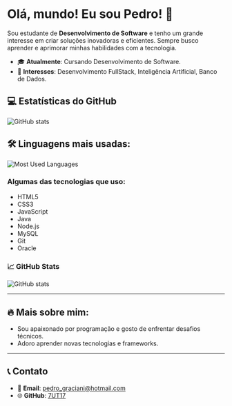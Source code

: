 # Olá, mundo! Eu sou Pedro! 👋

Sou estudante de **Desenvolvimento de Software** e tenho um grande interesse em criar soluções inovadoras e eficientes. Sempre busco aprender e aprimorar minhas habilidades com a tecnologia.

- 🎓 **Atualmente**: Cursando Desenvolvimento de Software.
- 💼 **Interesses**: Desenvolvimento FullStack, Inteligência Artificial, Banco de Dados.

## 💻 Estatísticas do GitHub

![GitHub stats](https://github-readme-stats.vercel.app/api?username=7UTI7&show_icons=true&count_private=true&hide_title=true&hide=prs)

## 🛠️ Linguagens mais usadas:

![Most Used Languages](https://github-readme-stats.vercel.app/api/top-langs/?username=7UTI7&layout=compact&hide_title=true&hide=html)


### Algumas das tecnologias que uso:

- HTML5
- CSS3
- JavaScript
- Java
- Node.js
- MySQL
- Git
- Oracle

### 📈 GitHub Stats

![GitHub stats](https://github-readme-stats.vercel.app/api?username=7UTI7&show_icons=true&count_private=true)

---

## 🔥 Mais sobre mim:

- Sou apaixonado por programação e gosto de enfrentar desafios técnicos.
- Adoro aprender novas tecnologias e frameworks.

---

## 📞 Contato

- 📧 **Email**: [pedro_graciani@hotmail.com](mailto:pedro_graciani@hotmail.com)
- 🌐 **GitHub**: [7UT17](https://github.com/7UTI7)
